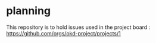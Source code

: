 # planning
This repository is to hold issues used in the project board : https://github.com/orgs/okd-project/projects/1
